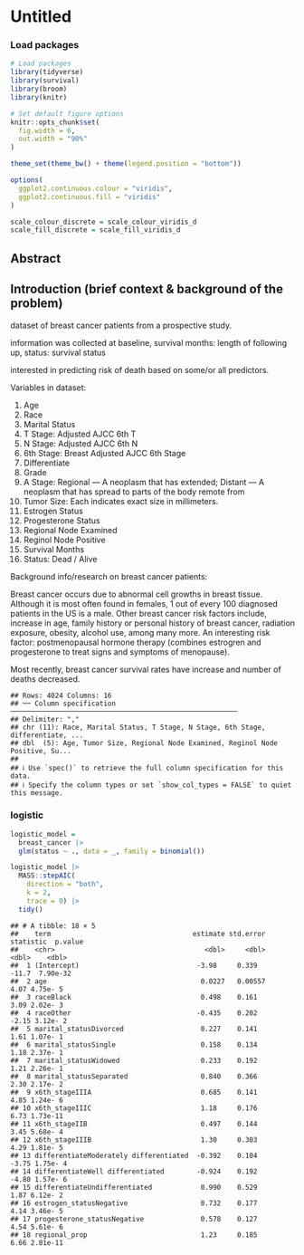 Untitled
================

### Load packages

``` r
# Load packages
library(tidyverse)
library(survival)
library(broom)
library(knitr)

# Set default figure options
knitr::opts_chunk$set(
  fig.width = 6,
  out.width = "90%"
)

theme_set(theme_bw() + theme(legend.position = "bottom"))

options(
  ggplot2.continuous.colour = "viridis",
  ggplot2.continuous.fill = "viridis"
)

scale_colour_discrete = scale_colour_viridis_d
scale_fill_discrete = scale_fill_viridis_d
```

## Abstract

## Introduction (brief context & background of the problem)

dataset of breast cancer patients from a prospective study.

information was collected at baseline, survival months: length of
following up, status: survival status

interested in predicting risk of death based on some/or all predictors.

Variables in dataset:

1.  Age
2.  Race
3.  Marital Status
4.  T Stage: Adjusted AJCC 6th T
5.  N Stage: Adjusted AJCC 6th N
6.  6th Stage: Breast Adjusted AJCC 6th Stage
7.  Differentiate
8.  Grade
9.  A Stage: Regional — A neoplasm that has extended; Distant — A
    neoplasm that has spread to parts of the body remote from
10. Tumor Size: Each indicates exact size in millimeters.
11. Estrogen Status
12. Progesterone Status
13. Regional Node Examined
14. Reginol Node Positive
15. Survival Months
16. Status: Dead / Alive

Background info/research on breast cancer patients:

Breast cancer occurs due to abnormal cell growths in breast tissue.
Although it is most often found in females, 1 out of every 100 diagnosed
patients in the US is a male. Other breast cancer risk factors include,
increase in age, family history or personal history of breast cancer,
radiation exposure, obesity, alcohol use, among many more. An
interesting risk factor: postmenopausal hormone therapy (combines
estrogren and progesterone to treat signs and symptoms of menopause).

Most recently, breast cancer survival rates have increase and number of
deaths decreased.

    ## Rows: 4024 Columns: 16
    ## ── Column specification ────────────────────────────────────────────────────────
    ## Delimiter: ","
    ## chr (11): Race, Marital Status, T Stage, N Stage, 6th Stage, differentiate, ...
    ## dbl  (5): Age, Tumor Size, Regional Node Examined, Reginol Node Positive, Su...
    ## 
    ## ℹ Use `spec()` to retrieve the full column specification for this data.
    ## ℹ Specify the column types or set `show_col_types = FALSE` to quiet this message.

### logistic

``` r
logistic_model =
  breast_cancer |> 
  glm(status ~ ., data = _, family = binomial())
```

``` r
logistic_model |> 
  MASS::stepAIC(
    direction = "both",
    k = 2,
    trace = 0) |> 
  tidy()
```

    ## # A tibble: 18 × 5
    ##    term                                   estimate std.error statistic  p.value
    ##    <chr>                                     <dbl>     <dbl>     <dbl>    <dbl>
    ##  1 (Intercept)                             -3.98     0.339      -11.7  7.90e-32
    ##  2 age                                      0.0227   0.00557      4.07 4.75e- 5
    ##  3 raceBlack                                0.498    0.161        3.09 2.02e- 3
    ##  4 raceOther                               -0.435    0.202       -2.15 3.12e- 2
    ##  5 marital_statusDivorced                   0.227    0.141        1.61 1.07e- 1
    ##  6 marital_statusSingle                     0.158    0.134        1.18 2.37e- 1
    ##  7 marital_statusWidowed                    0.233    0.192        1.21 2.26e- 1
    ##  8 marital_statusSeparated                  0.840    0.366        2.30 2.17e- 2
    ##  9 x6th_stageIIIA                           0.685    0.141        4.85 1.24e- 6
    ## 10 x6th_stageIIIC                           1.18     0.176        6.73 1.73e-11
    ## 11 x6th_stageIIB                            0.497    0.144        3.45 5.68e- 4
    ## 12 x6th_stageIIIB                           1.30     0.303        4.29 1.81e- 5
    ## 13 differentiateModerately differentiated  -0.392    0.104       -3.75 1.75e- 4
    ## 14 differentiateWell differentiated        -0.924    0.192       -4.80 1.57e- 6
    ## 15 differentiateUndifferentiated            0.990    0.529        1.87 6.12e- 2
    ## 16 estrogen_statusNegative                  0.732    0.177        4.14 3.46e- 5
    ## 17 progesterone_statusNegative              0.578    0.127        4.54 5.61e- 6
    ## 18 regional_prop                            1.23     0.185        6.66 2.81e-11
